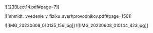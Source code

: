 
![[23BLect14.pdf#page=7]]


![[shmidt._vvedenie_v_fiziku_sverhprovodnikov.pdf#page=150]]

![[IMG_20230608_010135_156.jpg]]
![[IMG_20230608_010144_423.jpg]]



